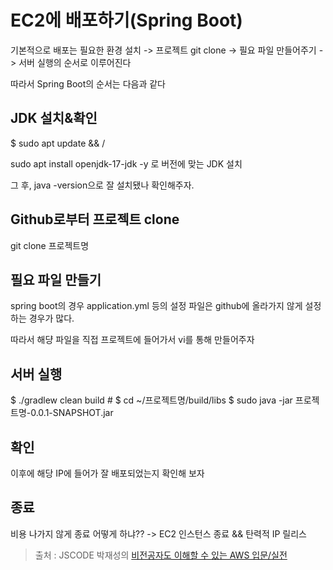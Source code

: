 EC2에 배포하기(Spring Boot)
==

기본적으로 배포는 필요한 환경 설치 -> 프로젝트 git clone -> 필요 파일 만들어주기 -> 서버 실행의 순서로 이루어진다

따라서 Spring Boot의 순서는 다음과 같다

JDK 설치&확인
--
$ sudo apt update && /

sudo apt install openjdk-17-jdk -y 로 버전에 맞는 JDK 설치

그 후, java -version으로 잘 설치됐나 확인해주자.

Github로부터 프로젝트 clone
--
git clone 프로젝트명

필요 파일 만들기
--
spring boot의 경우 application.yml 등의 설정 파일은 github에 올라가지 않게 설정하는 경우가 많다.

따라서 해댱 파일을 직접 프로젝트에 들어가서 vi를 통해 만들어주자

서버 실행
--
$ ./gradlew clean build #
$ cd ~/프로젝트명/build/libs
$ sudo java -jar 프로젝트명-0.0.1-SNAPSHOT.jar

확인
--
이후에 해당 IP에 들어가 잘 배포되었는지 확인해 보자

종료
--
비용 나가지 않게 종료 어떻게 하냐?? -> EC2 인스턴스 종료 && 탄력적 IP 릴리스

> 출처 : JSCODE 박재성의 [비전공자도 이해할 수 있는 AWS 입문/실전](https://www.inflearn.com/course/비전공자-이해할수있는-aws-입문실전/dashboard)